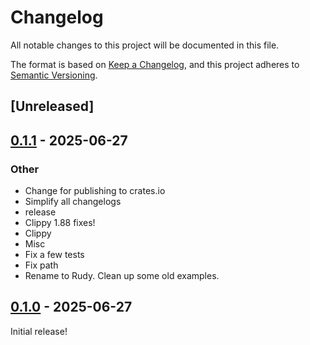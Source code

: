 # Changelog

All notable changes to this project will be documented in this file.

The format is based on [Keep a Changelog](https://keepachangelog.com/en/1.0.0/),
and this project adheres to [Semantic Versioning](https://semver.org/spec/v2.0.0.html).

## [Unreleased]

## [0.1.1](https://github.com/samscott89/rudy/compare/rudy-parser-v0.1.0...rudy-parser-v0.1.1) - 2025-06-27

### Other

- Change for publishing to crates.io
- Simplify all changelogs
- release
- Clippy 1.88 fixes!
- Clippy
- Misc
- Fix a few tests
- Fix path
- Rename to Rudy. Clean up some old examples.

## [0.1.0](https://github.com/samscott89/rudy/releases/tag/rudy-parser-v0.1.0) - 2025-06-27

Initial release!